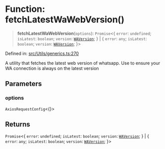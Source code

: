 # Function: fetchLatestWaWebVersion()

> **fetchLatestWaWebVersion**(`options`): `Promise`\<\{ `error`: `undefined`; `isLatest`: `boolean`; `version`: [`WAVersion`](../type-aliases/WAVersion.md); \} \| \{ `error`: `any`; `isLatest`: `boolean`; `version`: [`WAVersion`](../type-aliases/WAVersion.md); \}\>

Defined in: [src/Utils/generics.ts:270](https://github.com/Fokusdotid/bail/blob/3bcafd64e13ba51a595ace0ee7bd2c9c52ab1814/src/Utils/generics.ts#L270)

A utility that fetches the latest web version of whatsapp.
Use to ensure your WA connection is always on the latest version

## Parameters

### options

`AxiosRequestConfig`\<\{\}\>

## Returns

`Promise`\<\{ `error`: `undefined`; `isLatest`: `boolean`; `version`: [`WAVersion`](../type-aliases/WAVersion.md); \} \| \{ `error`: `any`; `isLatest`: `boolean`; `version`: [`WAVersion`](../type-aliases/WAVersion.md); \}\>

